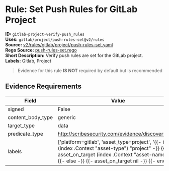 # Rule: Set Push Rules for GitLab Project  
**ID:** `gitlab-project-verify-push_rules`  
**Uses:** `gitlab/project/push-rules-set@v2/rules`  
**Source:** [v2/rules/gitlab/project/push-rules-set.yaml](https://github.com/scribe-public/sample-policies/v2/rules/gitlab/project/push-rules-set.yaml)  
**Rego Source:** [push-rules-set.rego](https://github.com/scribe-public/sample-policies/v2/rules/gitlab/project/push-rules-set.rego)  
**Short Description:** Verify push rules are set for the GitLab project.  
**Labels:** Gitlab, Project  
> Evidence for this rule **IS NOT** required by default but is recommended


## Evidence Requirements  
| Field | Value |
|-------|-------|
| signed | False |
| content_body_type | generic |
| target_type | data |
| predicate_type | http://scribesecurity.com/evidence/discovery/v0.1 |
| labels | ['platform=gitlab', 'asset_type=project', '{{- if eq (index .Context "asset-type") "project" -}} {{- asset_on_target (index .Context "asset-name") -}} {{- else -}} {{- asset_on_target nil -}} {{- end -}}'] |

